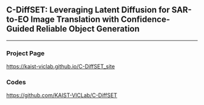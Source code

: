 ## C-DiffSET: Leveraging Latent Diffusion for SAR-to-EO Image Translation with Confidence-Guided Reliable Object Generation

---

### Project Page

https://kaist-viclab.github.io/C-DiffSET_site

### Codes

https://github.com/KAIST-VICLab/C-DiffSET
